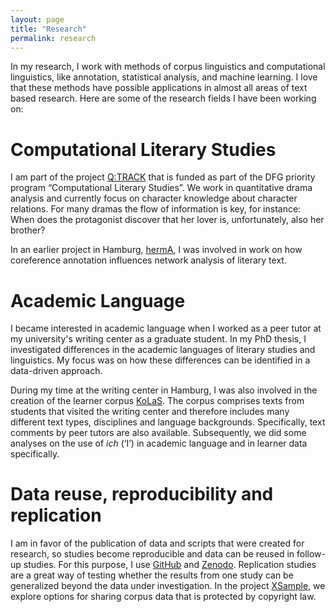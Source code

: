 ```yaml
---
layout: page
title: "Research"
permalink: research
---
```


In my research, I work with methods of corpus linguistics and computational linguistics, like annotation, statistical analysis, and machine learning. I love that these methods have possible applications in almost all areas of text based research. Here are some of the research fields I have been working on:


# Computational Literary Studies

I am part of the project [Q:TRACK](https://quadrama.github.io/) that is funded as part of the DFG priority program “Computational Literary Studies”. We work in quantitative drama analysis and currently focus on character knowledge about character relations. For many dramas the flow of information is key, for instance: When does the protagonist discover that her lover is, unfortunately, also her brother?

In an earlier project in Hamburg, [hermA](https://www.herma.uni-hamburg.de/), I was involved in work on how coreference annotation influences network analysis of literary text.


# Academic Language

I became interested in academic language when I worked as a peer tutor at my university's writing center as a graduate student. In my PhD thesis, I investigated differences in the academic languages of literary studies and linguistics. My focus was on how these differences can be identified in a data-driven approach. 

During my time at the writing center in Hamburg, I was also involved in the creation of the learner corpus [KoLaS](https://kolas-corpus.github.io). The corpus comprises texts from students that visited the writing center and therefore includes many different text types, disciplines and language backgrounds. Specifically, text comments by peer tutors are also available. Subsequently, we did some analyses on the use of *ich* (‘I’) in academic language and in learner data specifically.


# Data reuse, reproducibility and replication

I am in favor of the publication of data and scripts that were created for research, so studies become reproducible and data can be reused in follow-up studies. For this purpose, I use [GitHub](https://github.com/melandresen) and [Zenodo](https://zenodo.org/). Replication studies are a great way of testing whether the results from one study can be generalized beyond the data under investigation. In the project [XSample](https://www.izus.uni-stuttgart.de/fokus/fdm-projekte/xsample/), we explore options for sharing corpus data that is protected by copyright law.

